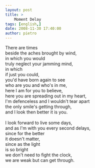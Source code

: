 ```yaml
---
layout: post
title: >
    Moment Delay
tags: [english,]
date: 2008-11-30 17:40:00
author: pietro
---
```

There are times<br/>beside the aches brought by wind,<br/>in which you would<br/>truly neglect your jamming mind,<br/>in which<br/>if just you could,<br/>you'd have born again to see<br/>who are you and who's in me,<br/>here I am for you to believe,<br/>here you are spreading out in my heart,<br/>I'm defenceless and I wouldn't tear apart<br/>the only smile's getting through,<br/>and I look then better it is you.<br/><br/>I look forward to live some days,<br/>and as I'm with you every second delays,<br/>since for the better<br/>it doesn't matter,<br/>since as the light<br/>is so bright<br/>we don't need to fight the clock,<br/>we are weak but can get through.

